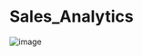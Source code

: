 # Sales_Analytics
![image](https://github.com/user-attachments/assets/c999b648-312c-4795-b361-d637aec4c8d8)
